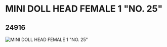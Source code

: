 # MINI DOLL HEAD FEMALE 1 "NO. 25"
## 24916
![MINI DOLL HEAD FEMALE 1 "NO. 25"](https://lc-www-live-s.legocdn.com/media/bricks/5/2/6135502.jpg)